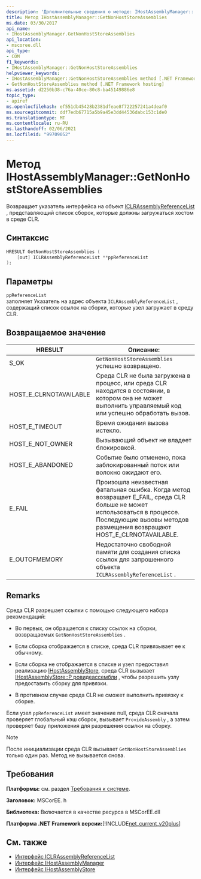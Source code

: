 ```yaml
---
description: 'Дополнительные сведения о методе: IHostAssemblyManager:: GetNonHostStoreAssemblies'
title: Метод IHostAssemblyManager::GetNonHostStoreAssemblies
ms.date: 03/30/2017
api_name:
- IHostAssemblyManager.GetNonHostStoreAssemblies
api_location:
- mscoree.dll
api_type:
- COM
f1_keywords:
- IHostAssemblyManager::GetNonHostStoreAssemblies
helpviewer_keywords:
- IHostAssemblyManager::GetNonHostStoreAssemblies method [.NET Framework hosting]
- GetNonHostStoreAssemblies method [.NET Framework hosting]
ms.assetid: d2250b38-c76a-40ce-80c8-ba45149886e8
topic_type:
- apiref
ms.openlocfilehash: ef551db45428b2381dfeae8f722257241a4deaf0
ms.sourcegitcommit: ddf7edb67715a5b9a45e3dd44536dabc153c1de0
ms.translationtype: MT
ms.contentlocale: ru-RU
ms.lasthandoff: 02/06/2021
ms.locfileid: "99709052"
---
```

# <a name="ihostassemblymanagergetnonhoststoreassemblies-method"></a>Метод IHostAssemblyManager::GetNonHostStoreAssemblies

Возвращает указатель интерфейса на объект [ICLRAssemblyReferenceList](iclrassemblyreferencelist-interface.md) , представляющий список сборок, которые должны загружаться хостом в среде CLR.  
  
## <a name="syntax"></a>Синтаксис  
  
```cpp  
HRESULT GetNonHostStoreAssemblies (  
    [out] ICLRAssemblyReferenceList **ppReferenceList  
);  
```  
  
## <a name="parameters"></a>Параметры  

 `ppReferenceList`  
 заполняет Указатель на адрес объекта `ICLRAssemblyReferenceList` , содержащий список ссылок на сборки, которые узел загружает в среду CLR.  
  
## <a name="return-value"></a>Возвращаемое значение  
  
|HRESULT|Описание:|  
|-------------|-----------------|  
|S_OK|`GetNonHostStoreAssemblies` успешно возвращено.|  
|HOST_E_CLRNOTAVAILABLE|Среда CLR не была загружена в процесс, или среда CLR находится в состоянии, в котором она не может выполнить управляемый код или успешно обработать вызов.|  
|HOST_E_TIMEOUT|Время ожидания вызова истекло.|  
|HOST_E_NOT_OWNER|Вызывающий объект не владеет блокировкой.|  
|HOST_E_ABANDONED|Событие было отменено, пока заблокированный поток или волокно ожидают его.|  
|E_FAIL|Произошла неизвестная фатальная ошибка. Когда метод возвращает E_FAIL, среда CLR больше не может использоваться в процессе. Последующие вызовы методов размещения возвращают HOST_E_CLRNOTAVAILABLE.|  
|E_OUTOFMEMORY|Недостаточно свободной памяти для создания списка ссылок для запрошенного объекта `ICLRAssemblyReferenceList` .|  
  
## <a name="remarks"></a>Remarks  

 Среда CLR разрешает ссылки с помощью следующего набора рекомендаций:  
  
- Во первых, он обращается к списку ссылок на сборки, возвращаемых `GetNonHostStoreAssemblies` .  
  
- Если сборка отображается в списке, среда CLR привязывает ее к обычному.  
  
- Если сборка не отображается в списке и узел предоставил реализацию [IHostAssemblyStore](ihostassemblystore-interface.md), среда CLR вызывает [IHostAssemblyStore::P ровидеассембли](ihostassemblystore-provideassembly-method.md) , чтобы разрешить узлу предоставить сборку для привязки.  
  
- В противном случае среда CLR не сможет выполнить привязку к сборке.  
  
 Если узел `ppReferenceList` имеет значение null, среда CLR сначала проверяет глобальный кэш сборок, вызывает `ProvideAssembly` , а затем проверяет базу приложения для разрешения ссылки на сборку.  
  
> [!NOTE]
> После инициализации среда CLR вызывает `GetNonHostStoreAssemblies` только один раз. Метод не вызывается снова.  
  
## <a name="requirements"></a>Требования  

 **Платформы:** см. раздел [Требования к системе](../../get-started/system-requirements.md).  
  
 **Заголовок:** MSCorEE. h  
  
 **Библиотека:** Включается в качестве ресурса в MSCorEE.dll  
  
 **Платформа .NET Framework версии:**[!INCLUDE[net_current_v20plus](../../../../includes/net-current-v20plus-md.md)]  
  
## <a name="see-also"></a>См. также

- [Интерфейс ICLRAssemblyReferenceList](iclrassemblyreferencelist-interface.md)
- [Интерфейс IHostAssemblyManager](ihostassemblymanager-interface.md)
- [Интерфейс IHostAssemblyStore](ihostassemblystore-interface.md)
